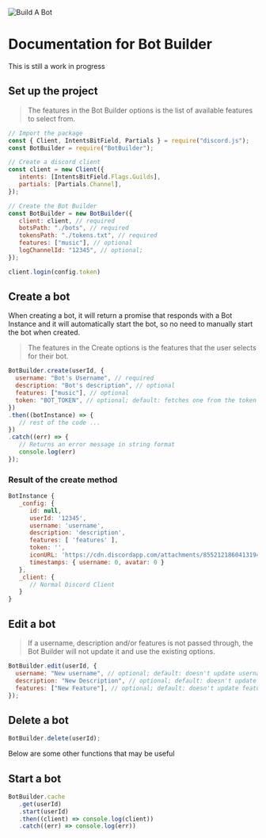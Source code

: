 ![Build A Bot](https://cdn.discordapp.com/attachments/855212186041319455/1048180291614806106/BAB_Banner.png)
# Documentation for Bot Builder
This is still a work in progress

## Set up the project
> The features in the Bot Builder options is the list of available features to select from.
``` js
// Import the package
const { Client, IntentsBitField, Partials } = require("discord.js");
const BotBuilder = require("BotBuilder");

// Create a discord client
const client = new Client({
   intents: [IntentsBitField.Flags.Guilds],
   partials: [Partials.Channel],
});

// Create the Bot Builder
const BotBuilder = new BotBuilder({
   client: client, // required
   botsPath: "./bots", // required
   tokensPath: "./tokens.txt", // required
   features: ["music"], // optional
   logChannelId: "12345", // optional;
});

client.login(config.token)
```

## Create a bot
When creating a bot, it will return a promise that responds with a Bot Instance and it will automatically start the bot, so no need to manually start the bot when created.
> The features in the Create options is the features that the user selects for their bot.
``` js
BotBuilder.create(userId, {
  username: "Bot's Username", // required
  description: "Bot's description", // optional
  features: ["music"], // optional
  token: "BOT_TOKEN", // optional; default: fetches one from the token list in the token's path
})
.then((botInstance) => {
   // rest of the code ...
})
.catch((err) => {
   // Returns an error message in string format
   console.log(err)
});
```
### Result of the create method
``` js
BotInstance {
   _config: {
      id: null,
      userId: '12345',
      username: 'username',
      description: 'description',
      features: [ 'features' ],
      token: '',
      iconURL: 'https://cdn.discordapp.com/attachments/855212186041319455/1011933282096648192/default-icon.png',
      timestamps: { username: 0, avatar: 0 }
   },
   _client: {
      // Normal Discord Client
   }
} 
```

## Edit a bot
> If a username, description and/or features is not passed through, the Bot Builder will not update it and use the existing options.
``` js
BotBuilder.edit(userId, {
  username: "New username", // optional; default: doesn't update username
  description: "New Description", // optional; default: doesn't update description
  features: ["New Feature"], // optional; default: doesn't update features
});
```

## Delete a bot
``` js
BotBuilder.delete(userId);
```

Below are some other functions that may be useful

## Start a bot
``` js
BotBuilder.cache
   .get(userId)
   .start(userId)
   .then((client) => console.log(client))
   .catch((err) => console.log(err))
```








